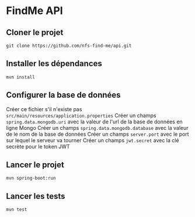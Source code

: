 # FindMe API

## Cloner le projet 
``git clone https://github.com/nfs-find-me/api.git``

## Installer les dépendances
``mvn install``

## Configurer la base de données
Créer ce fichier s'il n'existe pas
``src/main/resources/application.properties``
Créer un champs ``spring.data.mongodb.uri`` avec la valeur de l'url de la base de données en ligne Mongo
Créer un champs ``spring.data.mongodb.database`` avec la valeur de le nom de la base de données
Créer un champs ``server.port`` avec le port sur lequel le serveur va tourner
Créer un champs ``jwt.secret`` avec la clé secrète pour le token JWT

## Lancer le projet
``mvn spring-boot:run``

## Lancer les tests
``mvn test``